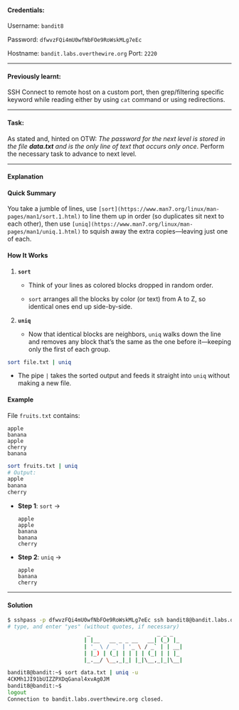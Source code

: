 #### Credentials:
Username: `bandit8`

Password: `dfwvzFQi4mU0wfNbFOe9RoWskMLg7eEc`

Hostname: `bandit.labs.overthewire.org`
Port: `2220`

---
#### Previously learnt:
SSH Connect to remote host on a custom port, then grep/filtering specific keyword while reading either by using `cat` command or using redirections.

---
#### Task:

As stated and, hinted on OTW: _The password for the next level is stored in the file  **data.txt**  and is the only line of text that occurs only once_. Perform the necessary task to advance to next level.

---
#### Explanation

#### Quick Summary

You take a jumble of lines, use `[sort](https://www.man7.org/linux/man-pages/man1/sort.1.html)` to line them up in order (so duplicates sit next to each other), then use `[uniq](https://www.man7.org/linux/man-pages/man1/uniq.1.html)` to squish away the extra copies—leaving just one of each.

#### How It Works

1.  **`sort`**
    
    -   Think of your lines as colored blocks dropped in random order.
        
    -   `sort` arranges all the blocks by color (or text) from A to Z, so identical ones end up side-by-side.
        
2.  **`uniq`**
    
    -   Now that identical blocks are neighbors, `uniq` walks down the line and removes any block that’s the same as the one before it—keeping only the first of each group.
        

```bash
sort file.txt | uniq

```

-   The pipe `|` takes the sorted output and feeds it straight into `uniq` without making a new file.
    

#### Example

File `fruits.txt` contains:

```
apple  
banana  
apple  
cherry  
banana  

```

```bash
sort fruits.txt | uniq
# Output:
apple  
banana  
cherry  

```

-   **Step 1**: `sort` →
    
    ```
    apple  
    apple  
    banana  
    banana  
    cherry  
    
    ```
    
-   **Step 2**: `uniq` →
    
    ```
    apple  
    banana  
    cherry  
    
    ```
---
#### Solution
```bash
$ sshpass -p dfwvzFQi4mU0wfNbFOe9RoWskMLg7eEc ssh bandit8@bandit.labs.overthewire.org -p 2220
# type, and enter "yes" (without quotes, if necessary)
                         _                     _ _ _
                        | |__   __ _ _ __   __| (_) |_
                        | '_ \ / _` | '_ \ / _` | | __|
                        | |_) | (_| | | | | (_| | | |_
                        |_.__/ \__,_|_| |_|\__,_|_|\__|

bandit8@bandit:~$ sort data.txt | uniq -u
4CKMh1JI91bUIZZPXDqGanal4xvAg0JM
bandit8@bandit:~$
logout
Connection to bandit.labs.overthewire.org closed.
```
